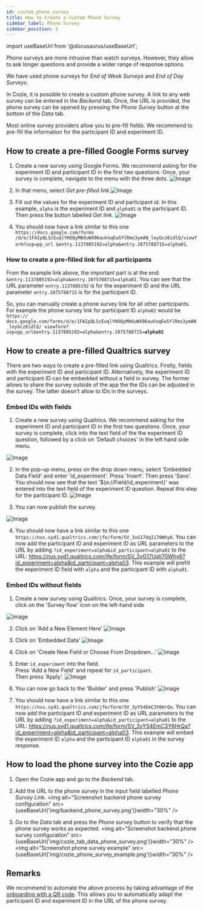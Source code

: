 ```yaml
---
id: custom_phone_survey
title: How to Create a Custom Phone Survey
sidebar_label: Phone Survey
sidebar_position: 3
---
```


import useBaseUrl from '@docusaurus/useBaseUrl';

Phone surveys are more intrusive than watch surveys. However, they allow to ask 
longer questions and provide a wider range of response options.

We have used phone surveys for *End of Week Surveys* and *End of Day Surveys*.

In Cozie, it is possible to create a custom phone survey. A link to any web 
survey can be entered in the *Backend* tab. Once, the URL is provided, the
phone survey can be opened by pressing the *Phone Survey* button at the bottom
of the *Data* tab.

Most online survey providers allow you to pre-fill fields. We recommend to 
pre-fill the information for the participant ID and experiment ID. 


## How to create a pre-filled Google Forms survey
1. Create a new survey using Google Forms. We recommend asking for the
experiment ID and participant ID in the first two questions. Once, your survey 
is complete, navigate to the menu with the three dots.
  ![Image](/img/phone_survey/google_form_example.png)


2. In that menu, select *Get pre-filled link*
  ![Image](/img/phone_survey/google_form_three_dot.png)


3. Fill out the values for the experiment ID and participant id. In this example, 
`alpha` is the experiment ID and `alpha01` is the participant ID. Then press the 
button labelled *Get link*.
  ![Image](/img/phone_survey/google_form_pre_fill.png)


4. You should now have a link similar to this one `https://docs.google.com/forms
/d/e/1FAIpQLScEuqlYHOQyM0duWX96auVxqEwSYlRmx3ymAN_leyGcz6idlQ/viewform?usp=pp_url
&entry.1137805192=alpha&entry.1075788715=alpha01`.

### How to create a pre-filled link for all participants
From the example link above, the important part is at the end: 
`&entry.1137805192=alpha&entry.1075788715=alpha01`.
You can see that the URL parameter `entry.1137805192` is for the experiment ID 
and the URL parameter `entry.1075788715` is for the participant ID. 

So, you can manually create a phone survey link for all other participants. For 
example the phone survey link for participant ID `alpha02` would be `https://
docs.google.com/forms/d/e/1FAIpQLScEuqlYHOQyM0duWX96auVxqEwSYlRmx3ymAN_leyGcz6idlQ/
viewform?usp=pp_url&entry.1137805192=alpha&entry.1075788715=`**`alpha02`**

## How to create a pre-filled Qualtrics survey
There are two ways to create a pre-filled link using Qualtrics. Firstly, fields with the experiment ID and participant ID. Alternatively, the experiment ID and participant ID can be embedded without a field in survey. The former allows to share the survey outside of the app the the IDs can be adjusted in the survey. The latter doesn't allow to IDs in the surveys.

### Embed IDs with fields

1. Create a new survey using Qualtrics. We recommend asking for the
experiment ID and participant ID in the first two questions. Once, your survey 
is complete, click into the text field of the the experiment ID question, followed by a click on 'Default choices' in the left hand side menu.

  ![Image](/img/phone_survey/qualtrics_example.png)

  
2. In the pop-up menu, press on the drop down menu, select 'Embedded Data Field' and enter 'id_experiment'. Press 'Insert'. Then press 'Save'. 
You should now see that the text '${e://Field/id_experiment}' was entered into the text field of the experiment ID question.
Repeat this step for the participant ID.
  ![Image](/img/phone_survey/qualtrics_embedded_data_field.png)

3. You can now publish the survey.

  ![Image](/img/phone_survey/qualtrics_publish.png)

4. You should now have a link similar to this one `https://nus.syd1.qualtrics.com/jfe/form/SV_3vG17UqIi70Why6`.
You can now add the participant ID and experiment ID as URL parameters to the URL by adding `?id_experiment=alpha&id_participant=alpha01` to the URL: https://nus.syd1.qualtrics.com/jfe/form/SV_3vG17UqIi70Why6?id_experiment=alpha&id_participant=alpha03. This example will prefill the experiment ID field with `alpha` and the participant ID with `alpha01`.

### Embed IDs without fields
1. Create a new survey using Qualtrics. Once, your survey is complete, click on the 'Survey flow' icon on the left-hand side

  ![Image](/img/phone_survey/qualtrics_survey_flow.png)

2. Click on 'Add a New Element Here'
  ![Image](/img/phone_survey/qualtrics_survey_flow_add_new_element.png)

3. Click on 'Embedded Data'
  ![Image](/img/phone_survey/qualtrics_survey_flow_embedded_data.png)

4. Click on 'Create New Field or Choose From Dropdown...'
  ![Image](/img/phone_survey/qualtrics_survey_flow_embedded_data_create_field.png)

5. Enter `id_experiment` into the field. <br/>
   Press 'Add a New Field' and repeat for `id_participant`. <br/>
   Then press 'Apply'.
  ![Image](/img/phone_survey/qualtrics_survey_flow_embedded_data_apply.png)
  
6. You can now go back to the 'Builder' and press 'Publish'
  ![Image](/img/phone_survey/qualtrics_survey_flow_embedded_data_publish.png)

7. You should now have a link similar to this one `https://nus.syd1.qualtrics.com/jfe/form/SV_3yYS4EmC3Y6HrQa`. 
You can now add the participant ID and experiment ID as URL parameters to the URL by adding `?id_experiment=alpha&id_participant=alpha01` to the URL: https://nus.syd1.qualtrics.com/jfe/form/SV_3yYS4EmC3Y6HrQa?id_experiment=alpha&id_participant=alpha03. This example will embed the experiment ID `alpha` and the participant ID `alpha01` in the survey response.


## How to load the phone survey into the Cozie app
1. Open the Cozie app and go to the *Backend* tab.
2. Add the URL to the phone survey in the input field labelled *Phone Survey Link*.
<img alt="Screenshot backend phone survey configuration" src={useBaseUrl('img/backend_phone_survey.png')}width="30%" />  &nbsp;

3. Go to the *Data* tab and press the *Phone survey* button to verify that the 
phone survey works as expected.
<img alt="Screenshot backend phone survey configuration" src={useBaseUrl('img/cozie_tab_data_phone_survey.png')}width="30%" />  &nbsp;
<img alt="Screenshot phone survey example" src={useBaseUrl('img/cozie_phone_survey_example.png')}width="30%" />  &nbsp;

## Remarks
We recommend to automate the above process by taking advantage of the [onboarding with a QR code](/docs/deployment/qr_code). This allows you to automatically adapt the participant ID and experiment ID in the URL of the phone survey.